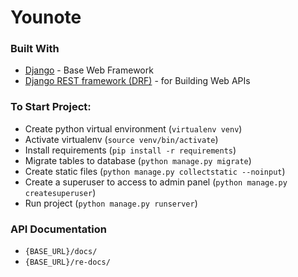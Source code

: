 # Younote

### Built With
* [Django](https://www.djangoproject.com/) - Base Web Framework
* [Django REST framework (DRF)](https://www.django-rest-framework.org/) - for Building Web APIs


### To Start Project:
- Create python virtual environment (`virtualenv venv`)
- Activate virtualenv (`source venv/bin/activate`)
- Install requirements (`pip install -r requirements`)
- Migrate tables to database (`python manage.py migrate`)
- Create static files (`python manage.py collectstatic --noinput`)
- Create a superuser to access to admin panel (`python manage.py createsuperuser`)
- Run project (`python manage.py runserver`)


### API Documentation
- `{BASE_URL}/docs/`
- `{BASE_URL}/re-docs/`

